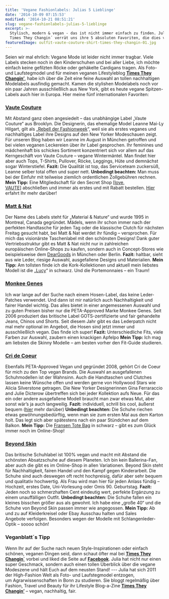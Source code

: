 ```yaml
---
title: 'Vegane Fashionlabels: Julias 5 Lieblinge'
date: '2014-10-09 07:15:53'
modified: '2014-10-21 08:51:21'
slug: vegane-fashionlabels-julias-5-lieblinge
excerpt: >-
  Stylisch, modern & vegan - das ist nicht immer einfach zu finden. Julia von
  Times They Changin´ verrät uns ihre 5 absoluten Favoriten, die dies vereinen!
featuredImage: outfit-vaute-couture-shirt-times-they-changin-01.jpg
---
```


Seien wir mal ehrlich: Vegane Mode ist leider nicht immer tragbar. Viele Labels stecken noch in den Kinderschuhen und bei aller Liebe, ich möchte einfach keine gefilzten Röcke oder gehäkelte Cardigans tragen. Als Foto- und Laufstegmodel und für meinen veganen Lifestyleblog [**Times They Changin’**](http://www.timestheychangin.com/), habe ich über die Zeit eine feine Auswahl an tollen nachhaltigen Modelabels ausfindig gemacht. Kamen die stylishen Modelabels noch vor ein paar Jahren ausschließlich aus New York, gibt es heute vegane Spitzen-Labels auch hier in Europa. Hier meine fünf internationalen Favoriten:

### [Vaute Couture](http://vautecouture.com/)

Mit Abstand ganz oben angesiedelt – das unabhängige Label „Vaute Couture“ aus Brooklyn. Die Designerin, das ehemalige Model Leanne Mai-Ly Hilgart, gilt als „[Rebell der Fashionweek](http://vautecouture.com/pages/about-us)“, weil sie als erstes veganes und nachhaltiges Label ihre Designs auf den New Yorker Modeschauen zeigt. Für unseren Blog haben wir Leanne im August in München getroffen und bei vielen veganen Leckereien über ihr Label gesprochen. Ihr feminines und mädchenhaft bis schickes Sortiment konzentriert sich vor allem auf das Kerngeschäft von Vaute Couture – vegane Wintermäntel. Man findet hier aber auch Tops, T-Shirts, Pullover, Röcke, Leggings, Hüte und demnächst sogar Winterstiefel. **Fazit:** Die Qualität ist top, das Serviceteam zuckersüß, Leanne selber total offen und super nett. **Unbedingt beachten:** Man muss bei der Einfuhr mit teilweise ziemlich ordentlichen Zollgebühren rechnen. **Mein Tipp:** Eine Mitgliedschaft für den Secret Shop [\[love, VAUTE\]](http://vautecouture.com/collections/love-vaute) abschließen und immer als erstes und mit Rabatt bestellen. [Hier](http://www.timestheychangin.com/de/i-love-vaute/) erfahrt Ihr mehr darüber!

### [Matt & Nat](http://mattandnat.com/)

Der Name des Labels steht für „Material & Nature“ und wurde 1995 in Montreal, Canada gegründet. Mädels, wenn ihr schon immer nach der perfekten Handtasche für jeden Tag oder die klassische Clutch für nächsten Freitag gesucht habt, bei Matt & Nat werdet ihr fündig – versprochen. Für mich das visionärste Taschenlabel mit den schönsten Designs! Dank guter Vertriebsstruktur gibt es Matt & Nat nicht nur in zahlreichen europäischen Online-Shops zu kaufen, sondern auch in Concept-Stores wie beispielsweise dem [DearGoods](http://www.deargoods.com/) in München oder Berlin. **Fazit:** haltbar, sieht aus wie Leder, riesige Auswahl, ausgefallene Designs und Materialien. **Mein Tipp:** Am tollsten finde ich die Kork-Kollektionen und aktuell mein liebstes Modell ist die „[Lucy](http://mattandnat.com/shop/lucy-black)“ in schwarz. Und die Portemonnaies – ein Traum!

### [Monkee Genes](http://www.monkeegenes.com/)

Ich war lange auf der Suche nach einem Hosen-Label, das keine Leder-Patches verwendet. Und dann ist mir natürlich auch Nachhaltigkeit und fairer Handel wichtig. Das alles bietet in einer angemessenen Auswahl und zu guten Preisen bisher nur die PETA-Approved Marke Monkee Genes. Seit 2006 produziert das britische Label GOTS-zertifizierte und fair gehandelte Jeans, Chinos und Shorts. Seit diesem Jahr gibt es das Lederpatch nicht mal mehr optional im Angebot, die Hosen sind jetzt immer und ausschließlich vegan. Das finde ich super! **Fazit:** Unterschiedliche Fits, viele Farben zur Auswahl, zaubern einen knackigen Apfelpo **Mein Tipp:** Ich mag am liebsten die Skinny Modelle – am besten vorher den Fit-Guide studieren.

### [Cri de Coeur](http://cridecoeur.myshopify.com/)

Ebenfalls PETA-Approved Vegan und gegründet 2008, gehört Cri de Coeur für mich zu den Top vegan Brands. Die Auswahl an ausgefallenen Schuhmodellen ist der Wahnsinn. Auch die Handtaschen und Clutches lassen keine Wünsche offen und werden gerne von Hollywood Stars wie Alicia Silverstone getragen. Die New Yorker Designerinnen Gina Ferraraccio and Julie Dicterow übertreffen sich bei jeder Kollektion aufs Neue. Für das ein oder andere ausgefallene Modell braucht man zwar etwas Mut, aber sonst wär’s ja auch langweilig. **Fazit:** individuell, schrill bis cool, äußerst bequem ([hier](http://www.timestheychangin.com/de/federleichte-ankle-boots/) mehr darüber) **Unbedingt beachten:** Die Schuhe riechen etwas gewöhnungsbedürftig, wenn man sie zum ersten Mal aus dem Karton holt. Das legt sich aber spätestens nach ein paar Stündchen auf dem Balkon. **Mein Tipp:** Die [Fransen Tote Bag](http://www.timestheychangin.com/de/cri-de-coeur-tote-bag/) in schwarz – gibt es zum Glück immer noch im Online-Shop!

### [Beyond Skin](http://www.beyondskin.co.uk)

Das britische Schuhlabel ist 100% vegan und macht mit Abstand die schönsten Absatzschuhe auf diesem Planeten. Ich bin kein Ballerina-Fan, aber auch die gibt es im Online-Shop in allen Variationen. Beyond Skin steht für Nachhaltigkeit, fairen Handel und den Kampf gegen Kinderarbeit. Die Schuhe sind auch deswegen oft recht hochpreisig, dafür aber sehr bequem und qualitativ hochwertig. Als Frau wird man hier für jeden Anlass fündig – Hochzeit, erstes Date, Uni-Vorlesung oder Omis 90. Geburtstag. **Fazit:** Jeden noch so schmerzhaften Cent eindeutig wert, perfekte Ergänzung zu einem unauffälligen Outfit. **Unbedingt beachten:** Die Schuhe fallen ein kleines bisschen größer aus als gewohnt. Ich habe eine „große 40“ und die Schuhe von Beyond Skin passen immer wie angegossen. **Mein Tipp:** Ab und zu auf Kleiderkreisel oder Ebay Ausschau halten und Sales Angebote verfolgen. Besonders wegen der Modelle mit Schlangenleder-Optik – soooo schön!

### Veganblatt´s Tipp

Wenn Ihr auf der Suche nach neuen Style-Inspirationen oder einfach schönen, veganen Dingen seid, dann schaut öfter mal bei [**Times They Changin´**](http://www.timestheychangin.com/) vorbei und liked die Seite auf [**Facebook**](https://www.facebook.com/timestheychangin?fref=ts). Julia hat nicht nur einen super Geschmack, sondern auch einen tollen Überblick über die vegane Modeszene und hält Euch auf dem neusten Stand! [<!-- Image removed (no copyright): collage-times-they-changin.jpg -->](https://www.veganblatt.com/i/collage-times-they-changin.jpg) --- Julia hat sich 2011 der High-Fashion Welt als Foto- und Laufstegmodel entzogen, um Agrarwissenschaften in Bonn zu studieren. Sie bloggt regelmäßig über Fashion, Travel und Beauty für ihr Lifestyle Blog-a-Zine [**Times They Changin’**](http://www.timestheychangin.com/de/) – vegan, nachhaltig, fair.
